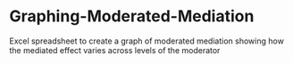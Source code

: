 Graphing-Moderated-Mediation
============================

Excel spreadsheet to create a graph of moderated mediation showing how the mediated effect varies across levels of the moderator
